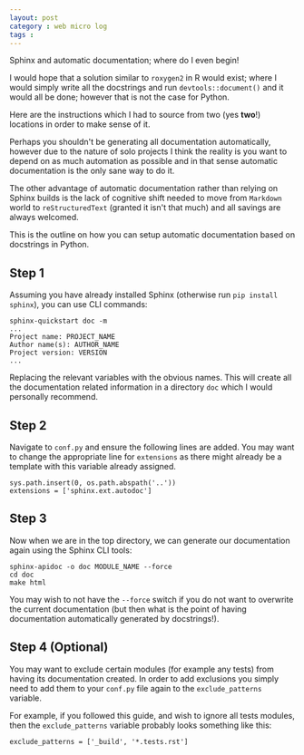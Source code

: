 ```yaml
---
layout: post
category : web micro log
tags :
---
```


Sphinx and automatic documentation; where do I even begin!

I would hope that a solution similar to `roxygen2` in R would exist; where I would
simply write all the docstrings and run `devtools::document()` and it would all be done; however that is not the case for Python.

Here are the instructions which I had to source from two (yes **two**!) locations in order to make sense of it.

Perhaps you shouldn't be generating all documentation automatically, however due to the
nature of solo projects I think the reality is you want to depend on as much automation as possible
and in that sense automatic documentation is the only sane way to do it.

The other advantage of automatic documentation rather than relying on Sphinx builds is the lack
of cognitive shift needed to move from `Markdown` world to `reStructuredText` (granted it isn't that much) and all savings are always welcomed.

This is the outline on how you can setup automatic documentation based on docstrings in Python.

Step 1
------

Assuming you have already installed Sphinx (otherwise run `pip install sphinx`), you can use CLI commands:

```
sphinx-quickstart doc -m
...
Project name: PROJECT_NAME
Author name(s): AUTHOR_NAME
Project version: VERSION
...
```

Replacing the relevant variables with the obvious names. This will create all the documentation related information
in a directory `doc` which I would personally recommend.

Step 2
------

Navigate to `conf.py` and ensure the following lines are added. You may want to change
the appropriate line for `extensions` as there might already be a template with this
variable already assigned.

```
sys.path.insert(0, os.path.abspath('..'))
extensions = ['sphinx.ext.autodoc']
```

Step 3
------

Now when we are in the top directory, we can generate our documentation again using the Sphinx CLI tools:

```
sphinx-apidoc -o doc MODULE_NAME --force
cd doc
make html
```

You may wish to not have the `--force` switch if you do not want to overwrite the current documentation
(but then what is the point of having documentation automatically generated by docstrings!).

Step 4 (Optional)
-----------------

You may want to exclude certain modules (for example any tests) from having its documentation created. In order to add exclusions
you simply need to add them to your `conf.py` file again to the `exclude_patterns` variable.

For example, if you followed this guide, and wish to ignore all tests modules, then the `exclude_patterns` variable probably looks something like this:

```
exclude_patterns = ['_build', '*.tests.rst']
```
